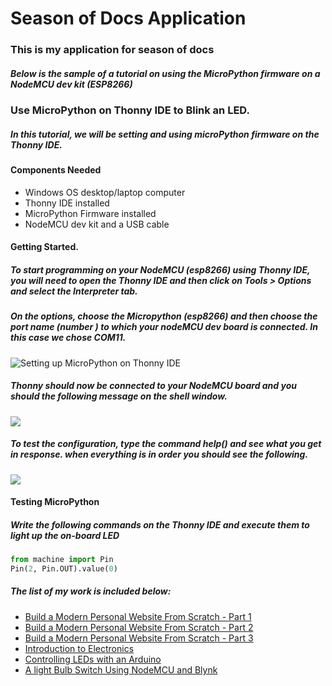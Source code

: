 # Season of Docs Application 
### This is my application for season of docs 
##### Below is the sample of a tutorial on using the MicroPython firmware on a NodeMCU dev kit (ESP8266)
### Use MicroPython on Thonny IDE to Blink an LED.
##### In this tutorial, we will be setting and using microPython firmware on the Thonny IDE.

#### Components Needed 
* Windows OS desktop/laptop computer
* Thonny IDE installed
* MicroPython Firmware installed 
* NodeMCU dev kit and a USB cable 

#### Getting Started.

##### To start programming on your NodeMCU (esp8266) using Thonny IDE, you will need to open the Thonny IDE and then click on **Tools** > **Options** and select the **Interpreter** tab.

##### On the options, choose the Micropython (esp8266)  and then choose the port name (number ) to which your nodeMCU dev board is connected. In this case we chose COM11.
![Setting up MicroPython on Thonny IDE](https://gblobscdn.gitbook.com/assets%2F-Ly3OADOGtKzS60vUfrw%2F-MBFAS71IOLtyxOUusXS%2F-MBFB2iyumxsX3I0Sxbw%2FmicroPython(3).PNG?alt=media&token=d0aa51c2-7658-46cc-a97e-f20333b46b91)

##### Thonny should now be connected to your NodeMCU board and you should the following message on the shell window.

![](https://gblobscdn.gitbook.com/assets%2F-Ly3OADOGtKzS60vUfrw%2F-MBFEoVCaZNql75DVCKr%2F-MBFFIp1DLrb15hwL9jk%2FmicroPython(5).PNG?alt=media&token=d57ba602-4fa7-4a35-8890-c75e2fe14611)

##### To test the configuration, type the command help() and see what you get in response. when everything is in order you should see the following.

![](https://gblobscdn.gitbook.com/assets%2F-Ly3OADOGtKzS60vUfrw%2F-MBFFz1IYEUPBtlLGUmZ%2F-MBFGTdcHK-0aAFXcv6A%2FmicroPython(6).PNG?alt=media&token=26e6d098-1a95-4150-a294-cc84697b2b0f)

#### Testing MicroPython

##### Write the following commands on the Thonny IDE and execute them to light up the on-board LED 

```python
from machine import Pin
Pin(2, Pin.OUT).value(0)
```

##### The list of my work is included below:
* [Build a Modern Personal Website From Scratch - Part 1](https://medium.com/@tiisetsomphuthi/build-a-modern-personal-website-from-scratch-part-1-24323085624)
* [Build a Modern Personal Website From Scratch - Part 2](https://medium.com/@tiisetsomphuthi/build-a-modern-personal-website-from-scratch-part-2-b968870fa1b7)
* [Build a Modern Personal Website From Scratch - Part 3](https://medium.com/@tiisetsomphuthi/build-a-modern-personal-website-from-scratch-part-3-74cd65ab0fcc)
* [Introduction to Electronics](https://app.gitbook.com/@reacoda/s/molemi-iot/introduction-to-arduino-programming/introduction-to-electronics)
* [Controlling LEDs with an Arduino](https://app.gitbook.com/@reacoda/s/molemi-iot/controlling-leds-with-an-arduino)
* [A light Bulb Switch Using NodeMCU and Blynk](https://app.gitbook.com/@reacoda/s/molemi-iot/introducing-the-nodemcu/a-light-bulb-switch-using-nodemcu-and-the-blynk-app)
